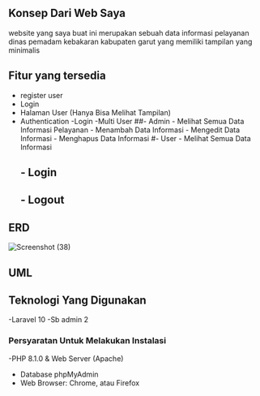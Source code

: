 
## Konsep Dari Web Saya

website yang saya buat ini merupakan sebuah data informasi pelayanan dinas pemadam kebakaran kabupaten garut yang memiliki tampilan yang minimalis

## Fitur yang tersedia

- register user
- Login
- Halaman User (Hanya Bisa Melihat Tampilan)
- Authentication
    -Login
  -Multi User
     ##- Admin
         - Melihat Semua Data Informasi Pelayanan
         - Menambah Data Informasi
         - Mengedit Data Informasi
         - Menghapus Data Informasi
         #- User
           - Melihat Semua Data Informasi
  ## - Login
  ## - Logout
  
## ERD
![Screenshot (38)](https://github.com/user-attachments/assets/9fe52824-169e-4fa8-bd6e-50ffc648326e)

## UML
 

## Teknologi Yang Digunakan 
   -Laravel 10
   -Sb admin 2

### Persyaratan Untuk Melakukan Instalasi
   -PHP 8.1.0 & Web Server (Apache)
   - Database phpMyAdmin
   - Web Browser: Chrome, atau Firefox
  

